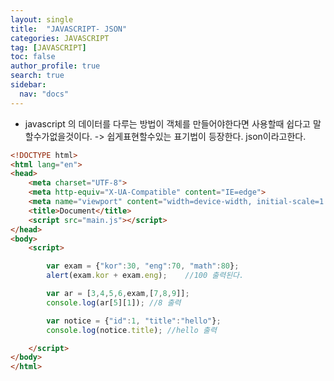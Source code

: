```yaml
---
layout: single
title:  "JAVASCRIPT- JSON"
categories: JAVASCRIPT
tag: [JAVASCRIPT]
toc: false
author_profile: true
search: true
sidebar:
  nav: "docs"
---
```


- javascript 의 데이터를 다루는 방법이 객체를 만들어야한다면 사용할때 쉽다고 말할수가없을것이다. 
-> 쉽게표현할수있는 표기법이 등장한다. json이라고한다.

```html
<!DOCTYPE html>
<html lang="en">
<head>
    <meta charset="UTF-8">
    <meta http-equiv="X-UA-Compatible" content="IE=edge">
    <meta name="viewport" content="width=device-width, initial-scale=1.0">
    <title>Document</title> 
    <script src="main.js"></script>
</head>
<body>
    <script>

        var exam = {"kor":30, "eng":70, "math":80};
        alert(exam.kor + exam.eng);    //100 출력된다.

        var ar = [3,4,5,6,exam,[7,8,9]];
        console.log(ar[5][1]); //8 출력

        var notice = {"id":1, "title":"hello"};
        console.log(notice.title); //hello 출력

    </script>
</body>
</html>
```

